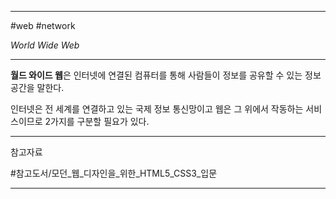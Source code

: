 
---

#web #network

*World Wide Web*

---

**월드 와이드 웹**은 인터넷에 연결된 컴퓨터를 통해 사람들이 정보를 공유할 수 있는 정보 공간을 말한다.

인터넷은 전 세계를 연결하고 있는 국제 정보 통신망이고 웹은 그 위에서 작동하는 서비스이므로 2가지를 구분할 필요가 있다.

---

참고자료

#참고도서/모던_웹_디자인을_위한_HTML5_CSS3_입문 

---